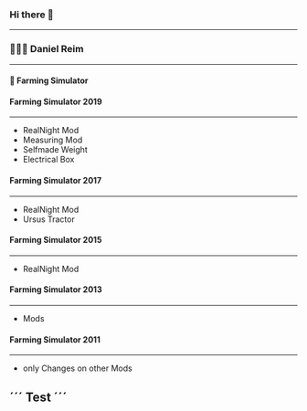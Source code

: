 ### Hi there 👋
---------------------------------------------------------------------------
### 👨🏼‍🚒 Daniel Reim 


---------------------------------------------------------------------------
#### 🚜 Farming Simulator

#### Farming Simulator 2019
---------------------------------------------------------------------------
- RealNight Mod
- Measuring Mod
- Selfmade Weight
- Electrical Box

#### Farming Simulator 2017
---------------------------------------------------------------------------
- RealNight Mod
- Ursus Tractor

#### Farming Simulator 2015
---------------------------------------------------------------------------
- RealNight Mod

#### Farming Simulator 2013
---------------------------------------------------------------------------
- Mods

#### Farming Simulator 2011
---------------------------------------------------------------------------
- only Changes on other Mods



´´´ Test ´´´
---------------------------------------------------------------------------

<!--
**Danielmodding/DanielModding** is a ✨ _special_ ✨ repository because its `README.md` (this file) appears on your GitHub profile.

Here are some ideas to get you started:

- 🔭 I’m currently working on ...
- 🌱 I’m currently learning ...
- 👯 I’m looking to collaborate on ...
- 🤔 I’m looking for help with ...
- 💬 Ask me about ...
- 📫 How to reach me: ...
- 😄 Pronouns: ...
- ⚡ Fun fact: ...
-->
